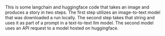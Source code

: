 This is some langchain and huggingface code that takes an image and produces a story in two steps. The first step utilizes an image-to-text model that was downloaded a run locally. The second step takes that string and uses it as part of a prompt in a text-to-text llm model. The second model uses an API request to a model hosted on huggingface.